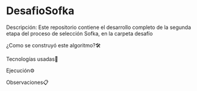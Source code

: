 # DesafioSofka

Descripción: Este repositorio contiene el desarrollo completo de la segunda etapa del proceso de selección Sofka, en la carpeta desafío

¿Como se construyó este algoritmo?🛠️

Tecnologías usadas🚀

Ejecución⚙️

Observaciones📋
